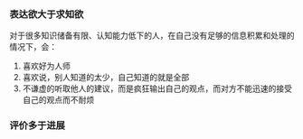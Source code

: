 ### 表达欲大于求知欲

对于很多知识储备有限、认知能力低下的人，在自己没有足够的信息积累和处理的情况下，会：

1. 喜欢好为人师
1. 喜欢说，别人知道的太少，自己知道的就是全部
1. 不谦虚的听取他人的建议，而是疯狂输出自己的观点，而对方不能迅速的接受自己的观点而不耐烦

### 评价多于进展
